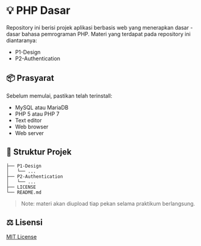 
# :bulb: PHP Dasar

Repository ini berisi projek aplikasi berbasis web yang menerapkan dasar - dasar bahasa pemrograman PHP. Materi yang terdapat pada repository ini diantaranya:
* P1-Design
* P2-Authentication

## :package: Prasyarat

Sebelum memulai, pastikan telah terinstall:
* MySQL atau MariaDB
* PHP 5 atau PHP 7
* Text editor
* Web browser
* Web server

## :open_file_folder: Struktur Projek

```text
├── P1-Design
│   └── ...
├── P2-Authentication
│   └── ...
├── LICENSE
└── README.md
```

>Note: materi akan diupload tiap pekan selama praktikum berlangsung.

## :balance_scale: Lisensi

[MIT License](https://github.com/kunkoder/php-dasar/blob/main/LICENSE)